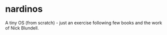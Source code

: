 # nardinos
A tiny OS (from scratch) - just an exercise following few books and the work of Nick Blundell.
